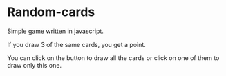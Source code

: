 # Random-cards

Simple game written in javascript. 

If you draw 3 of the same cards, you get a point. 

You can click on the button to draw all the cards or click on one of them to draw only this one.
